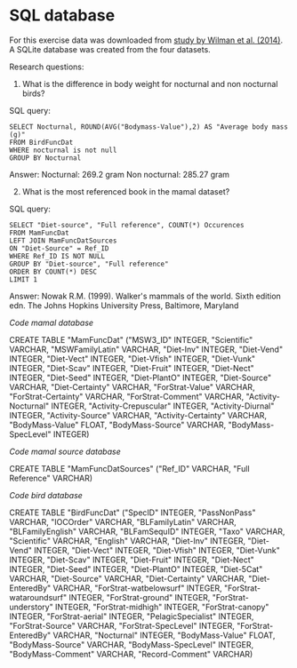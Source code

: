 # SQL database

For this exercise data was downloaded from [study by Wilman et al. (2014)](https://figshare.com/collections/EltonTraits_1_0_Species-level_foraging_attributes_of_the_world_s_birds_and_mammals/3306933/1). A SQLite database was created from the four datasets.
 

Research questions:
1)  What is the difference in body weight for nocturnal and non nocturnal birds?

SQL query:
```
SELECT Nocturnal, ROUND(AVG("Bodymass-Value"),2) AS "Average body mass (g)"
FROM BirdFuncDat
WHERE nocturnal is not null
GROUP BY Nocturnal
```
Answer:
Nocturnal:  269.2 gram
Non nocturnal: 285.27 gram

2)  What is the most referenced book in the mamal dataset?

SQL query:
```
SELECT "Diet-source", "Full reference", COUNT(*) Occurences
FROM MamFuncDat
LEFT JOIN MamFuncDatSources
ON "Diet-Source" = Ref_ID
WHERE Ref_ID IS NOT NULL
GROUP BY "Diet-source", "Full reference"
ORDER BY COUNT(*) DESC
LIMIT 1
```
Answer: 
Nowak R.M. (1999). Walker's mammals of the world. Sixth edition edn. The Johns Hopkins University Press, Baltimore, Maryland

*Code mamal database*

CREATE TABLE "MamFuncDat" ("MSW3_ID" INTEGER, "Scientific" VARCHAR, "MSWFamilyLatin" VARCHAR, "Diet-Inv" INTEGER, "Diet-Vend" INTEGER, "Diet-Vect" INTEGER, "Diet-Vfish" INTEGER, "Diet-Vunk" INTEGER, "Diet-Scav" INTEGER, "Diet-Fruit" INTEGER, "Diet-Nect" INTEGER, "Diet-Seed" INTEGER, "Diet-PlantO" INTEGER, "Diet-Source" VARCHAR, "Diet-Certainty" VARCHAR, "ForStrat-Value" VARCHAR, "ForStrat-Certainty" VARCHAR, "ForStrat-Comment" VARCHAR, "Activity-Nocturnal" INTEGER, "Activity-Crepuscular" INTEGER, "Activity-Diurnal" INTEGER, "Activity-Source" VARCHAR, "Activity-Certainty" VARCHAR, "BodyMass-Value" FLOAT, "BodyMass-Source" VARCHAR, "BodyMass-SpecLevel" INTEGER)

*Code mamal source database*

CREATE TABLE "MamFuncDatSources" ("Ref_ID" VARCHAR, "Full Reference" VARCHAR)

*Code bird database*

CREATE TABLE "BirdFuncDat" ("SpecID" INTEGER, "PassNonPass" VARCHAR, "IOCOrder" VARCHAR, "BLFamilyLatin" VARCHAR, "BLFamilyEnglish" VARCHAR, "BLFamSequID" INTEGER, "Taxo" VARCHAR, "Scientific" VARCHAR, "English" VARCHAR, "Diet-Inv" INTEGER, "Diet-Vend" INTEGER, "Diet-Vect" INTEGER, "Diet-Vfish" INTEGER, "Diet-Vunk" INTEGER, "Diet-Scav" INTEGER, "Diet-Fruit" INTEGER, "Diet-Nect" INTEGER, "Diet-Seed" INTEGER, "Diet-PlantO" INTEGER, "Diet-5Cat" VARCHAR, "Diet-Source" VARCHAR, "Diet-Certainty" VARCHAR, "Diet-EnteredBy" VARCHAR, "ForStrat-watbelowsurf" INTEGER, "ForStrat-wataroundsurf" INTEGER, "ForStrat-ground" INTEGER, "ForStrat-understory" INTEGER, "ForStrat-midhigh" INTEGER, "ForStrat-canopy" INTEGER, "ForStrat-aerial" INTEGER, "PelagicSpecialist" INTEGER, "ForStrat-Source" VARCHAR, "ForStrat-SpecLevel" INTEGER, "ForStrat-EnteredBy" VARCHAR, "Nocturnal" INTEGER, "BodyMass-Value" FLOAT, "BodyMass-Source" VARCHAR, "BodyMass-SpecLevel" INTEGER, "BodyMass-Comment" VARCHAR, "Record-Comment" VARCHAR)
